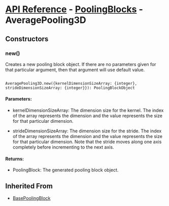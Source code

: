 # [API Reference](../../API.md) - [PoolingBlocks](../PoolingBlocks.md) - AveragePooling3D

## Constructors

### new()

Creates a new pooling block object. If there are no parameters given for that particular argument, then that argument will use default value.

```

AveragePooling3D.new({kernelDimensionSizeArray: {integer}, strideDimensionSizeArray: {integer}}): PoolingBlockObject

```

#### Parameters:

* kernelDimensionSizeArray: The dimension size for the kernel. The index of the array represents the dimension and the value represents the size for that particular dimension. 

* strideDimensionSizeArray: The dimension size for the stride. The index of the array represents the dimension and the value represents the size for that particular dimension. Note that the stride moves along one axis completely before incrementing to the next axis.

#### Returns:

* PoolingBlock: The generated pooling block object.

## Inherited From

* [BasePoolingBlock](BasePoolingBlock.md)
